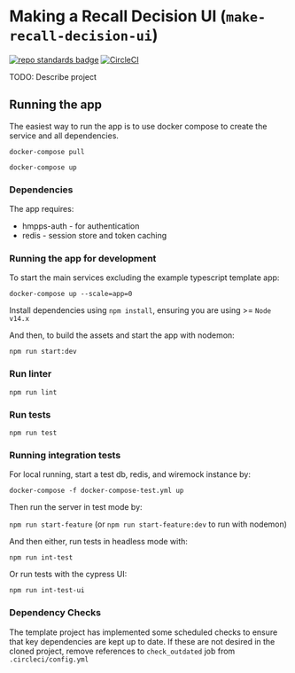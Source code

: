 # Making a Recall Decision UI (`make-recall-decision-ui`)

[![repo standards badge](https://img.shields.io/badge/dynamic/json?color=blue&style=for-the-badge&logo=github&label=MoJ%20Compliant&query=%24.data%5B%3F%28%40.name%20%3D%3D%20%22make-recall-decision-ui%22%29%5D.status&url=https%3A%2F%2Foperations-engineering-reports.cloud-platform.service.justice.gov.uk%2Fgithub_repositories)](https://operations-engineering-reports.cloud-platform.service.justice.gov.uk/github_repositories#make-recall-decision-ui)
[![CircleCI](https://circleci.com/gh/ministryofjustice/make-recall-decision-ui/tree/main.svg?style=svg)](https://circleci.com/gh/ministryofjustice/make-recall-decision-ui)

TODO: Describe project

## Running the app

The easiest way to run the app is to use docker compose to create the service and all dependencies.

`docker-compose pull`

`docker-compose up`

### Dependencies

The app requires:
* hmpps-auth - for authentication
* redis - session store and token caching

### Running the app for development

To start the main services excluding the example typescript template app:

`docker-compose up --scale=app=0`

Install dependencies using `npm install`, ensuring you are using >= `Node v14.x`

And then, to build the assets and start the app with nodemon:

`npm run start:dev`

### Run linter

`npm run lint`

### Run tests

`npm run test`

### Running integration tests

For local running, start a test db, redis, and wiremock instance by:

`docker-compose -f docker-compose-test.yml up`

Then run the server in test mode by:

`npm run start-feature` (or `npm run start-feature:dev` to run with nodemon)

And then either, run tests in headless mode with:

`npm run int-test`

Or run tests with the cypress UI:

`npm run int-test-ui`

### Dependency Checks

The template project has implemented some scheduled checks to ensure that key dependencies are kept up to date.
If these are not desired in the cloned project, remove references to `check_outdated` job from `.circleci/config.yml`
